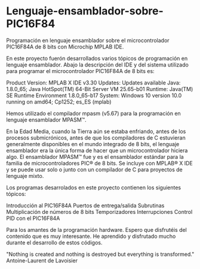 # Lenguaje-ensamblador-sobre-PIC16F84
Programación en lenguaje ensamblador sobre el microcontrolador PIC16F84A de 8 bits con Microchip MPLAB IDE.

En este proyecto fuerón desarrollados varios tópicos de programación en lenguaje ensamblador. Abajo la descripción del IDE y del sistema utilizado para programar el microcontrolador PIC16F84A de 8 bits es:

Product Version: MPLAB X IDE v3.30
Updates: Updates available
Java: 1.8.0_65; Java HotSpot(TM) 64-Bit Server VM 25.65-b01
Runtime: Java(TM) SE Runtime Environment 1.8.0_65-b17
System: Windows 10 version 10.0 running on amd64; Cp1252; es_ES (mplab)

Hemos utilizado el compilador mpasm (v5.67) para la programación en lenguaje ensamblador MPASM™.

En la Edad Media, cuando la Tierra aún se estaba enfriando, antes de los procesos submicrónicos, antes de que los compiladores de C estuvieran generalmente disponibles en el mundo integrado de 8 bits, el lenguaje ensamblador era la única forma de hacer que un microcontrolador hiciera algo. El ensamblador MPASM™ fue y es el ensamblador estándar para la familia de microcontroladores PIC® de 8 bits. Se incluye con MPLAB® X IDE y se puede usar solo o junto con un compilador de C para proyectos de lenguaje mixto.

Los programas desarrolados en este proyecto contienen los siguientes tópicos:

Introducción al PIC16F84A 
Puertos de entrega/salida 
Subrutinas 
Multiplicación de números de 8 bits 
Temporizadores
Interrupciones
Control PID con el PIC16F84A

Para los amantes de la programación hardware. Espero que disfrutéis del contenido que es muy interesante. He aprendido y disfrutado mucho durante el desarrollo de estos códigos.

"Nothing is created and nothing is destroyed but everything is transformed."
Antoine-Laurent de Lavoisier

